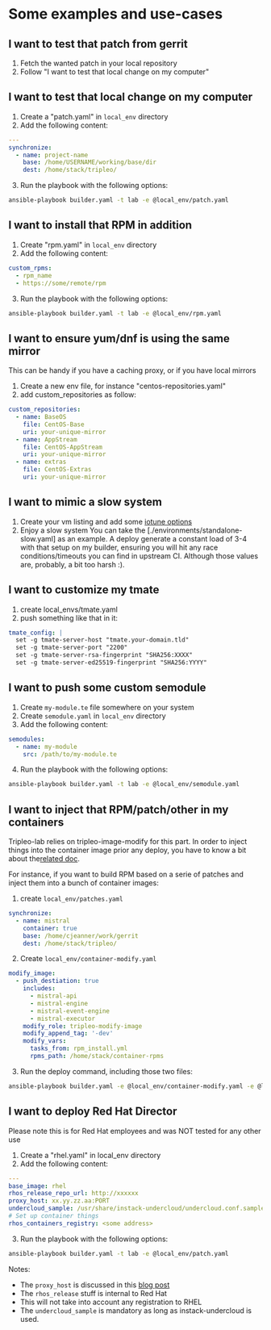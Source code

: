 # Some examples and use-cases

## I want to test that patch from gerrit
1. Fetch the wanted patch in your local repository
2. Follow "I want to test that local change on my computer"

## I want to test that local change on my computer
1. Create a "patch.yaml" in ```local_env``` directory
2. Add the following content:
```YAML
---
synchronize:
  - name: project-name
    base: /home/USERNAME/working/base/dir
    dest: /home/stack/tripleo/
```
3. Run the playbook with the following options:
```Bash
ansible-playbook builder.yaml -t lab -e @local_env/patch.yaml
```

## I want to install that RPM in addition
1. Create "rpm.yaml" in ```local_env``` directory
2. Add the following content:
```YAML
custom_rpms:
  - rpm_name
  - https://some/remote/rpm
```
3. Run the playbook with the following options:
```Bash
ansible-playbook builder.yaml -t lab -e @local_env/rpm.yaml
```

## I want to ensure yum/dnf is using the same mirror
This can be handy if you have a caching proxy, or if you have local mirrors
1. Create a new env file, for instance "centos-repositories.yaml"
2. add custom_repositories as follow:
```YAML
custom_repositories:
  - name: BaseOS
    file: CentOS-Base
    uri: your-unique-mirror
  - name: AppStream
    file: CentOS-AppStream
    uri: your-unique-mirror
  - name: extras
    file: CentOS-Extras
    uri: your-unique-mirror
```

## I want to mimic a slow system
1. Create your vm listing and add some [iotune options](https://libvirt.org/formatdomain.html#elementsDisks)
2. Enjoy a slow system
You can take the [./environments/standalone-slow.yaml] as an example. A deploy
generate a constant load of 3-4 with that setup on my builder, ensuring you
will hit any race conditions/timeouts you can find in upstream CI. Although
those values are, probably, a bit too harsh :).

## I want to customize my tmate
1. create local_envs/tmate.yaml
2. push something like that in it:
```YAML
tmate_config: |
  set -g tmate-server-host "tmate.your-domain.tld"
  set -g tmate-server-port "2200"
  set -g tmate-server-rsa-fingerprint "SHA256:XXXX"
  set -g tmate-server-ed25519-fingerprint "SHA256:YYYY"
```

## I want to push some custom semodule
1. Create ```my-module.te``` file somewhere on your system
2. Create ```semodule.yaml``` in ```local_env``` directory
3. Add the following content:
```YAML
semodules:
  - name: my-module
    src: /path/to/my-module.te
```
4. Run the playbook with the following options:
```Bash
ansible-playbook builder.yaml -t lab -e @local_env/semodule.yaml
```

## I want to inject that RPM/patch/other in my containers
Tripleo-lab relies on tripleo-image-modify for this part. In order to
inject things into the container image prior any deploy, you have to know
a bit about the[related doc](https://docs.openstack.org/project-deploy-guide/tripleo-docs/latest/deployment/container_image_prepare.html#modifying-images-during-prepare).

For instance, if you want to build RPM based on a serie of patches and inject
them into a bunch of container images:
1. create ```local_env/patches.yaml```
```YAML
synchronize:
  - name: mistral
    container: true
    base: /home/cjeanner/work/gerrit
    dest: /home/stack/tripleo/
```
2. Create ```local_env/container-modify.yaml```
```YAML
modify_image:
  - push_destiation: true
    includes:
      - mistral-api
      - mistral-engine
      - mistral-event-engine
      - mistral-executor
    modify_role: tripleo-modify-image
    modify_append_tag: '-dev'
    modify_vars:
      tasks_from: rpm_install.yml
      rpms_path: /home/stack/container-rpms
```
3. Run the deploy command, including those two files:
```Bash
ansible-playbook builder.yaml -e @local_env/container-modify.yaml -e @local_env/patches.yaml
```


## I want to deploy Red Hat Director
Please note this is for Red Hat employees and was NOT tested for any other use
1. Create a "rhel.yaml" in local_env directory
2. Add the following content:
```YAML
---
base_image: rhel
rhos_release_repo_url: http://xxxxxx
proxy_host: xx.yy.zz.aa:PORT
undercloud_sample: /usr/share/instack-undercloud/undercloud.conf.sample
# Set up container things
rhos_containers_registry: <some address>
```
3. Run the playbook with the following options:
```Bash
ansible-playbook builder.yaml -t lab -e @local_env/patch.yaml
```

Notes:
- The ```proxy_host``` is discussed in this [blog post](https://cjeanner.github.io/openstack/tripleo/2018/08/07/accessing-private-stuff.html)
- The ```rhos_release``` stuff is internal to Red Hat
- This will not take into account any registration to RHEL
- The ```undercloud_sample``` is mandatory as long as instack-undercloud is used.
